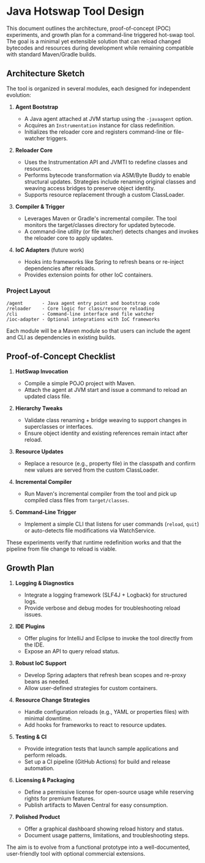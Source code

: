 # Java Hotswap Tool Design

This document outlines the architecture, proof-of-concept (POC) experiments, and growth plan for a command-line triggered hot-swap tool. The goal is a minimal yet extensible solution that can reload changed bytecodes and resources during development while remaining compatible with standard Maven/Gradle builds.

## Architecture Sketch

The tool is organized in several modules, each designed for independent evolution:

1. **Agent Bootstrap**
   - A Java agent attached at JVM startup using the `-javaagent` option.
   - Acquires an `Instrumentation` instance for class redefinition.
   - Initializes the reloader core and registers command-line or file-watcher triggers.

2. **Reloader Core**
   - Uses the Instrumentation API and JVMTI to redefine classes and resources.
   - Performs bytecode transformation via ASM/Byte Buddy to enable structural updates. Strategies include renaming original classes and weaving access bridges to preserve object identity.
   - Supports resource replacement through a custom ClassLoader.

3. **Compiler & Trigger**
   - Leverages Maven or Gradle's incremental compiler. The tool monitors the target/classes directory for updated bytecode.
   - A command-line utility (or file watcher) detects changes and invokes the reloader core to apply updates.

4. **IoC Adapters** (future work)
   - Hooks into frameworks like Spring to refresh beans or re-inject dependencies after reloads.
   - Provides extension points for other IoC containers.

### Project Layout

```
/agent       - Java agent entry point and bootstrap code
/reloader    - Core logic for class/resource reloading
/cli         - Command-line interface and file watcher
/ioc-adapter - Optional integrations with IoC frameworks
```

Each module will be a Maven module so that users can include the agent and CLI as dependencies in existing builds.

## Proof-of-Concept Checklist

1. **HotSwap Invocation**
   - Compile a simple POJO project with Maven.
   - Attach the agent at JVM start and issue a command to reload an updated class file.

2. **Hierarchy Tweaks**
   - Validate class renaming + bridge weaving to support changes in superclasses or interfaces.
   - Ensure object identity and existing references remain intact after reload.

3. **Resource Updates**
   - Replace a resource (e.g., property file) in the classpath and confirm new values are served from the custom ClassLoader.

4. **Incremental Compiler**
   - Run Maven's incremental compiler from the tool and pick up compiled class files from `target/classes`.

5. **Command-Line Trigger**
   - Implement a simple CLI that listens for user commands (`reload`, `quit`) or auto-detects file modifications via WatchService.

These experiments verify that runtime redefinition works and that the pipeline from file change to reload is viable.

## Growth Plan

1. **Logging & Diagnostics**
   - Integrate a logging framework (SLF4J + Logback) for structured logs.
   - Provide verbose and debug modes for troubleshooting reload issues.

2. **IDE Plugins**
   - Offer plugins for IntelliJ and Eclipse to invoke the tool directly from the IDE.
   - Expose an API to query reload status.

3. **Robust IoC Support**
   - Develop Spring adapters that refresh bean scopes and re-proxy beans as needed.
   - Allow user-defined strategies for custom containers.

4. **Resource Change Strategies**
   - Handle configuration reloads (e.g., YAML or properties files) with minimal downtime.
   - Add hooks for frameworks to react to resource updates.

5. **Testing & CI**
   - Provide integration tests that launch sample applications and perform reloads.
   - Set up a CI pipeline (GitHub Actions) for build and release automation.

6. **Licensing & Packaging**
   - Define a permissive license for open-source usage while reserving rights for premium features.
   - Publish artifacts to Maven Central for easy consumption.

7. **Polished Product**
   - Offer a graphical dashboard showing reload history and status.
   - Document usage patterns, limitations, and troubleshooting steps.

The aim is to evolve from a functional prototype into a well-documented, user-friendly tool with optional commercial extensions.

